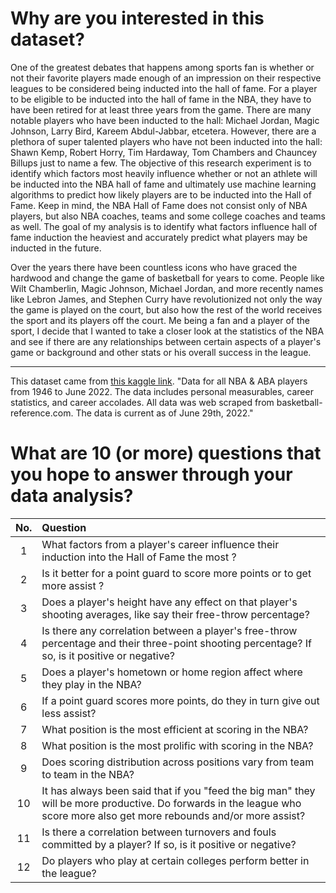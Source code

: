# Why are you interested in this dataset?

One of the greatest debates that happens among sports fan is whether or not their favorite players made enough of an impression on their respective leagues to be considered being inducted into the hall of fame. For a player to be eligible to be inducted into the hall of fame in the NBA, they have to have been retired for at least three years from the game. There are many notable players who have been inducted to the hall: Michael Jordan, Magic Johnson, Larry Bird, Kareem Abdul-Jabbar, etcetera. However, there are a plethora of super talented players who have not been inducted into the hall: Shawn Kemp, Robert Horry, Tim Hardaway, Tom Chambers and Chauncey Billups just to name a few. The objective of this research experiment is to identify which factors most heavily influence whether or not an athlete will be inducted into the NBA hall of fame and ultimately use machine learning algorithms to predict how likely players are to be inducted into the Hall of Fame. Keep in mind, the NBA Hall of Fame does not consist only of NBA players, but also NBA coaches, teams and some college coaches and teams as well. The goal of my analysis is to identify what factors influence hall of fame induction the heaviest and accurately predict what players may be inducted in the future.

Over the years there have been countless icons who have graced the hardwood and change the game of basketball for years to come. People like Wilt Chamberlin, Magic Johnson, Michael Jordan, and more recently names like Lebron James, and Stephen Curry have revolutionized not only the way the game is played on the court, but also how the rest of the world receives the sport and its players off the court. Me being a fan and a player of the sport, I decide that I wanted to take a closer look at the statistics of the NBA and see if there are any relationships between certain aspects of a player's game or background and other stats or his overall success in the league.

---

This dataset came from [this kaggle link](https://www.kaggle.com/datasets/ryanschubertds/all-nba-aba-players-bio-stats-accolades). "Data for all NBA & ABA players from 1946 to June 2022. The data includes personal measurables, career statistics, and career accolades. All data was web scraped from basketball-reference.com. The data is current as of June 29th, 2022."

# What are 10 (or more) questions that you hope to answer through your data analysis?

No. | Question
:-:|:-
1 | What factors from a player's career influence their induction into the Hall of Fame the most ?
2 | Is it better for a point guard to score more points or to get more assist ?
3 | Does a player's height have any effect on that player's shooting averages, like say their free-throw percentage?
4 | Is there any correlation between a player's free-throw percentage and their three-point shooting percentage? If so, is it positive or negative?
5 | Does a player's hometown or home region affect where they play in the NBA?
6 | If a point guard scores more points, do they in turn give out less assist?
7 | What position is the most efficient at scoring in the NBA?
8 | What position is the most prolific with scoring in the NBA?
9 | Does scoring distribution across positions vary from team to team in the NBA?
10 | It has always been said that if you "feed the big man" they will be more productive. Do forwards in the league who score more also get more rebounds and/or more assist?
11 | Is there a correlation between turnovers and fouls committed by a player? If so, is it positive or negative?
12 | Do players who play at certain colleges perform better in the league?
